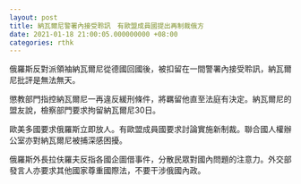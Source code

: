 ```yaml
---
layout: post
title: 納瓦爾尼警署內接受聆訊　有歐盟成員國提出再制裁俄方
date: 2021-01-18 21:00:05.000000000 +08:00
categories: rthk
---
```


俄羅斯反對派領袖納瓦爾尼從德國回國後，被扣留在一間警署內接受聆訊，納瓦爾尼批評是無法無天。

懲教部門指控納瓦爾尼一再違反緩刑條件，將羈留他直至法庭有決定。納瓦爾尼的盟友說，檢察部門要求拘留納瓦爾尼30日。

歐美多國要求俄羅斯立即放人。有歐盟成員國要求討論實施新制裁。聯合國人權辦公室亦對納瓦爾尼被捕深感困擾。

俄羅斯外長拉伕羅夫反指各國企圖借事件，分散民眾對國內問題的注意力。外交部發言人亦要求其他國家尊重國際法，不要干涉俄國內政。
